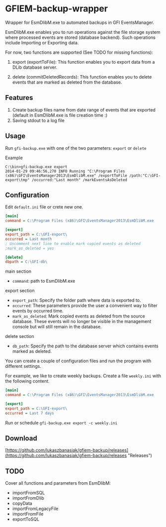 GFIEM-backup-wrapper
====================

Wrapper for EsmDlibM.exe to automated backups in GFI EventsManager.

EsmDlibM.exe enables you to run operations against the file storage system where processed events
are stored (database backend). Such operations include Importing or Exporting data.

For now, two functions are supported (See TODO for missing functions):

1. export (exportToFile): This function enables you to export data from a DLib database server.

2. delete (commitDeletedRecords): This function enables you to delete events that are marked as deleted from the database.

## Features ##

1. Create backup files name from date range of events that are exported (default in EsmDlibM.exe is file creation time :)
2. Saving stdout to a log file

## Usage ##
Run `gfi-backup.exe` with one of the two parameters: `export` or `delete`

Example

    C:\bin>gfi-backup.exe export
    2014-01-29 09:46:56,270 INFO Running "C:\Program Files (x86)\GFI\EventsManager2013\EsmDlibM.exe" /exportToFile /path:"C:\GFI-export\tmp" /occurred:"Last month" /markEventsAsDeleted

## Configuration ##

Edit `default.ini` file or crete new one.

```ini
[main]
command = C:\Program Files (x86)\GFI\EventsManager2013\EsmDlibM.exe

[export]
export_path = C:\GFI-export\
occurred = Last month
; Uncomment next line to enable mark copied events as deleted
;mark_as_deleted = yes

[delete]
dbpath = C:\GFI-db\
```

main section

- `command`: path to EsmDlibM.exe

export section

- `export_path`: Specify the folder path where data is exported to.
- `occurred`: These parameters provide the user a convenient way to filter events by occurred time.
- `mark_as_deleted`: Mark copied events as deleted from the source database. These events will no longer be visible in the management console but will still remain in the database. 

delete section

- `db_path`: Specify the path to the database server which contains events marked as deleted.

You can create a couple of configuration files and run the program with different settings.

For example, we like to create weekly backups.
Create a file `weekly.ini` with the following content.
```ini
[main]
command = C:\Program Files (x86)\GFI\EventsManager2013\EsmDlibM.exe

[export]
export_path = C:\GFI-export\
occurred = Last 7 days
```
Run or schedule `gfi-backup.exe export -c weekly.ini`

## Download ##
[https://github.com/lukaszbanasiak/gfiem-backup/releases](https://github.com/lukaszbanasiak/gfiem-backup/releases "Releases")

## TODO ##
Cover all functions and parameters from EsmDlibM:

- importFromSQL
- importFromDlib
- copyData
- importFromLegacyFile
- importFromFile
- exportToSQL
